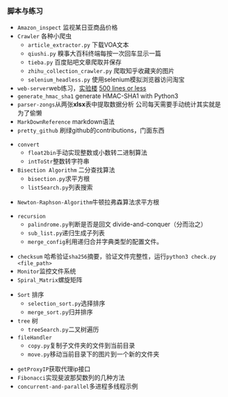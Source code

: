 ### 脚本与练习

* `Amazon_inspect` 监视某日亚商品价格
* `Crawler` 各种小爬虫
  - `article_extractor.py` 下载VOA文本
  - `qiushi.py` 糗事大百科终端每按一次回车显示一篇
  - `tieba.py` 百度贴吧文章爬取并保存
  - `zhihu_collection_crawler.py` 爬取知乎收藏夹的图片
  - `selenium_headless.py` 使用selenium模拟浏览器访问淘宝
* `web-server`web练习，[实验楼](https://www.shiyanlou.com/courses/552/labs/1867/document)   [500 lines or less](http://www.aosabook.org/en/500L/a-simple-web-server.html)
* `generate_hmac_sha1` generate HMAC-SHA1 with Python3
* `parser-zongs`从两张**xlsx**表中提取数据分析 公司每天需要手动统计其实就是为了偷懒
* `MarkDownReference` markdown语法
* `pretty_github` 刷绿github的contributions，门面东西
+ `convert`
  - `float2bin`手动实现整数或小数转二进制算法
  - `intToStr`整数转字符串
+ `Bisection Algorithm` 二分查找算法
  - `bisection.py`求平方根
  - `listSearch.py`列表搜索
* `Newton-Raphson-Algorithm`牛顿拉弗森算法求平方根
+ `recursion`
  - `palindrome.py`判断是否是回文 divide-and-conquer（分而治之）
  - `sub_list.py`递归生成子列表
  - `merge_config`利用递归合并字典类型的配置文件。
* `checksum` 哈希验证`sha256`摘要，验证文件完整性，运行`python3 check.py <file_path>`
* `Monitor`监控文件系统
* `Spiral_Matrix`螺旋矩阵
+ `Sort` 排序
  - `selection_sort.py`选择排序
  - `merge_sort.py`归并排序
+ `tree` 树
  - `treeSearch.py`二叉树遍历
+ `fileHandler`
  - `copy.py`复制子文件夹的文件到当前目录
  - `move.py`移动当前目录下的图片到一个新的文件夹
* `getProxyIP`获取代理ip接口
* `Fibonacci`实现斐波那契数列的几种方法
* `concurrent-and-parallel`多进程多线程示例
